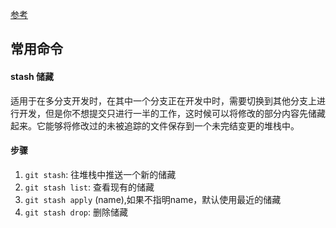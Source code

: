 [参考](https://git-scm.com/book/zh/v1/Git-%E5%B7%A5%E5%85%B7-%E5%82%A8%E8%97%8F%EF%BC%88Stashing%EF%BC%89)

## 常用命令
#### stash 储藏
  适用于在多分支开发时，在其中一个分支正在开发中时，需要切换到其他分支上进行开发，但是你不想提交只进行一半的工作，这时候可以将修改的部分内容先储藏起来。它能够将修改过的未被追踪的文件保存到一个未完结变更的堆栈中。

#### 步骤
1. `git stash`: 往堆栈中推送一个新的储藏
2. `git stash list`: 查看现有的储藏
3. `git stash apply` (name),如果不指明name，默认使用最近的储藏
4. `git stash drop`: 删除储藏